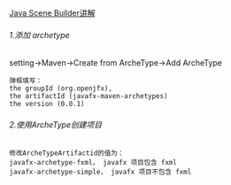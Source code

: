 [Java Scene Builder讲解](https://blog.csdn.net/cnds123321/article/details/104507487?utm_medium=distribute.pc_relevant.none-task-blog-searchFromBaidu-2.control&depth_1-utm_source=distribute.pc_relevant.none-task-blog-searchFromBaidu-2.control)

###### 1.添加 archetype 

setting->Maven->Create from ArcheType->Add ArcheType

~~~
弹框填写：
the groupId (org.openjfx),
the artifactId (javafx-maven-archetypes)
the version (0.0.1)
~~~

###### 2.使用ArcheType创建项目

~~~
修改ArcheTypeArtifactid的值为：
javafx-archetype-fxml， javafx 项目包含 fxml
javafx-archetype-simple， javafx 项目不包含 fxml
~~~



